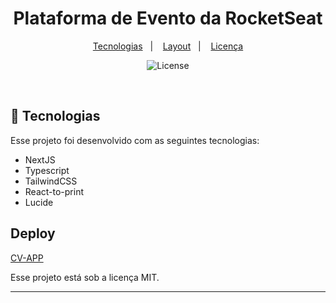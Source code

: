 <h1 align="center"> Plataforma de Evento da RocketSeat </h1>

<p align="center">
  <a href="#-tecnologias">Tecnologias</a>&nbsp;&nbsp;&nbsp;|&nbsp;&nbsp;&nbsp;
  <a href="#-layout">Layout</a>&nbsp;&nbsp;&nbsp;|&nbsp;&nbsp;&nbsp;
  <a href="#memo-licença">Licença</a>
</p>

<p align="center">
  <img alt="License" src="https://img.shields.io/static/v1?label=license&message=MIT&color=49AA26&labelColor=000000">
</p>

<br>


## 🚀 Tecnologias

Esse projeto foi desenvolvido com as seguintes tecnologias:

- NextJS
- Typescript
- TailwindCSS
- React-to-print
- Lucide


## Deploy

<a href="https://cv-app-drab.vercel.app/" target="_blank">CV-APP</a>

Esse projeto está sob a licença MIT.

---
